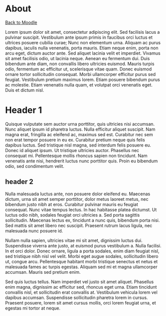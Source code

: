 # About


<a href="https:/learn.twu.ca" class="btn btn-outline-primary"
role="button" data-toggle="tooltip" title="Head back to Moodle">Back to
Moodle</a>

Lorem ipsum dolor sit amet, consectetur adipiscing elit. Sed facilisis
lacus a pulvinar suscipit. Vestibulum ante ipsum primis in faucibus orci
luctus et ultrices posuere cubilia curae; Nunc non elementum urna.
Aliquam ac purus dapibus, iaculis nulla venenatis, porta mauris. Etiam
neque enim, porta non arcu eget, dictum auctor ante. Sed aliquet lacinia
velit et imperdiet. Vivamus sit amet facilisis odio, ut lacinia neque.
Aenean eu fermentum dui. Duis bibendum ante diam, non convallis libero
ultricies euismod. Mauris turpis odio, fermentum ac efficitur ut,
scelerisque vitae quam. Donec euismod ornare tortor sollicitudin
consequat. Morbi ullamcorper efficitur purus sed feugiat. Vestibulum
pretium maximus lorem. Etiam posuere bibendum purus ac molestie. Etiam
venenatis nulla quam, et volutpat orci venenatis eget. Duis et dictum
nisl.

# Header 1

Quisque vulputate sem auctor urna porttitor, quis ultricies nisi
accumsan. Nunc aliquet ipsum id pharetra luctus. Nulla efficitur aliquet
suscipit. Nam magna erat, fringilla ac eleifend ac, maximus sed est.
Curabitur nec sem non erat tempor posuere in eu ex. Curabitur pretium
neque quis felis dapibus luctus. Sed tristique nisl magna, sed interdum
felis posuere eu. Donec id aliquet ipsum. Ut tristique ultricies auctor.
Phasellus nec consequat mi. Pellentesque mollis rhoncus sapien non
tincidunt. Nam venenatis ante nisi, hendrerit luctus nunc porttitor
quis. Proin eu bibendum odio, sed condimentum velit.

## header 2

Nulla malesuada luctus ante, non posuere dolor eleifend eu. Maecenas
dictum, urna sit amet semper porttitor, dolor metus laoreet metus, nec
bibendum justo nibh at eros. Curabitur pulvinar mauris eu feugiat
consequat. Nunc vitae tempus lectus. In hac habitasse platea dictumst.
Ut luctus odio nibh, sodales feugiat orci ultricies a. Sed porta
sagittis sollicitudin. Maecenas lectus ex, tincidunt a nunc quis,
bibendum porta nisi. Sed mattis sit amet libero nec suscipit. Praesent
rutrum lacus ligula, nec malesuada nunc posuere id.

Nullam nulla sapien, ultricies vitae mi sit amet, dignissim luctus dui.
Suspendisse viverra ante justo, at euismod purus vestibulum a. Nulla
facilisi. In et orci dolor. Donec ornare, ligula a porta sodales, enim
diam feugiat nisl, sed tristique nibh nisl vel velit. Morbi eget augue
sodales, sollicitudin libero ut, congue arcu. Pellentesque habitant
morbi tristique senectus et netus et malesuada fames ac turpis egestas.
Aliquam sed mi et magna ullamcorper accumsan. Mauris sed pretium enim.

Sed quis luctus tellus. Nam imperdiet vel justo sit amet aliquet.
Phasellus enim magna, dignissim ac efficitur sed, rhoncus eget urna.
Etiam tincidunt convallis nisl, et sollicitudin erat convallis at.
Vestibulum vehicula lorem vel dapibus accumsan. Suspendisse sollicitudin
pharetra lorem in cursus. Praesent posuere, lorem sit amet cursus
mollis, orci lorem feugiat urna, et egestas mi tortor at neque.
